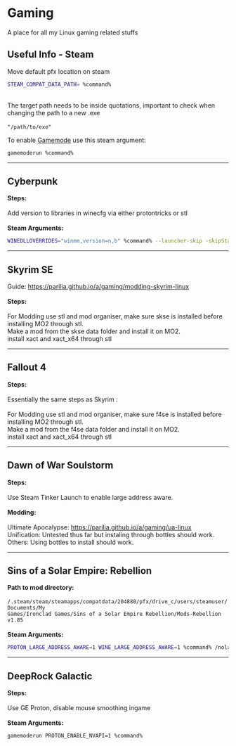 # Gaming
A place for all my Linux gaming related stuffs
<!--
<hr>
## Game

<b>Steps:</b><br><br>

<br><br>
<b>Steam Arguments:</b> 
```bash
Arguments go here
```
-->
## <h2>Useful Info - Steam</h2>
Move default pfx location on steam<br>
```bash
STEAM_COMPAT_DATA_PATH= %command%
```
<br>
The target path needs to be inside quotations, important to check when changing the path to a new .exe<br>
<br><code>"/path/to/exe"</code>

To enable <a href="https://github.com/FeralInteractive/gamemode">Gamemode</a> use this steam argument:
```bash
gamemoderun %command%
```
<hr>

##  Cyberpunk 
<b>Steps:</b><br><br>
Add version to libraries in winecfg via either protontricks or stl
<br><br>
<b>Steam Arguments:</b> 
```bash
WINEDLLOVERRIDES="winmm,version=n,b" %command% --launcher-skip -skipStartScreen -modded
```
<hr>


##  Skyrim SE 
Guide: <a href="https://parilia.github.io/a/gaming/modding-skyrim-linux">https://parilia.github.io/a/gaming/modding-skyrim-linux</a><br><br>
<b>Steps:</b><br><br>
For Modding use stl and mod organiser, make sure skse is installed before installing MO2 through stl. <br>
Make a mod from the skse data folder and install it on MO2.<br>
install xact and xact_x64 through stl
<hr>

##  Fallout 4 
<b>Steps:</b><br><br>
Essentially the same steps as Skyrim : <br><br>
For Modding use stl and mod organiser, make sure f4se is installed before installing MO2 through stl. <br>
Make a mod from the f4se data folder and install it on MO2.<br>
install xact and xact_x64 through stl
<hr>

##  Dawn of War Soulstorm
<b>Steps:</b><br><br>
Use Steam Tinker Launch to enable large address aware. 
<br><br>
<b>Modding:</b><br><br>
Ultimate Apocalypse: <a href="https://parilia.github.io/a/gaming/ua-linux">https://parilia.github.io/a/gaming/ua-linux</a><br>
Unification: Untested thus far but instaling through bottles should work.<br>
Others: Using bottles to install should work. 
<hr>

## Sins of a Solar Empire: Rebellion
<b>Path to mod directory:</b>
<br><br><code>/.steam/steam/steamapps/compatdata/204880/pfx/drive_c/users/steamuser/Documents/My Games/Ironclad Games/Sins of a Solar Empire Rebellion/Mods-Rebellion v1.85</code>
<br><br>
<b>Steam Arguments:</b> 
```bash
PROTON_LARGE_ADDRESS_AWARE=1 WINE_LARGE_ADDRESS_AWARE=1 %command% /nolauncher
```
<hr>

## DeepRock Galactic
<b>Steps:</b><br><br>
Use GE Proton, disable mouse smoothing ingame
<br><br>
<b>Steam Arguments:</b> 
```bash
gamemoderun PROTON_ENABLE_NVAPI=1 %command%
```
